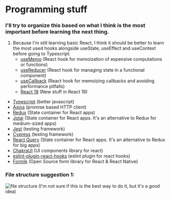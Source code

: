 # Programming stuff

### I'll try to organize this based on what I think is the most important before learning the next thing.

1. Because I'm still learning basic React, I think it should be better to learn the most used hooks alongside useState,
   useEffect and useContext before going to Typescript:
    - [useMemo](https://es.reactjs.org/docs/hooks-reference.html#usememo) (React hook for memoization of expensive computations or functions)
    - [useReducer](https://es.reactjs.org/docs/hooks-reference.html#usereducer) (React hook for managing state in a functional component)
    - [useCallback](https://es.reactjs.org/docs/hooks-reference.html#usecallback) (React hook for memoizing callbacks and avoiding performance pitfalls)
    - [React 18](https://reactjs.org/blog/2022/03/29/react-v18.html) (New stuff in React 18)

- [Typescript](https://www.typescriptlang.org/) (better javascript)
- [Axios](https://www.npmjs.com/package/axios) (promise based HTTP client)
- [Redux](https://es.redux.js.org/) (State container for React apps)
- [Jotai](https://jotai.org/) (State container for React apps. It's an alternative to Redux for medium-sized apps)
- [Jest](https://jestjs.io/) (testing framework)
- [Cypress](https://www.cypress.io/) (testing framework)
- [React Query](https://es.redux.js.org/) (State container for React apps. It's an alternative to Redux for big apps)
- [ChakraUI](https://chakra-ui.com/) (UI components library for react)
- [eslint-plugin-react-hooks](https://www.npmjs.com/package/eslint-plugin-react-hooks) (eslint plugin for react hooks)
- [Formik](https://formik.org/) (Open Source form library for React & React Native)

### File structure suggestion 1:

![file structure](https://i.imgur.com/t2TFEB3.png) (I'm not sure if this is the best way to do it, but it's a good idea)
